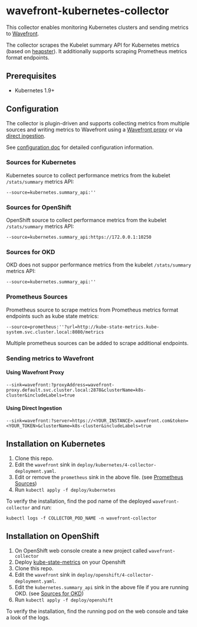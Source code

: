 # wavefront-kubernetes-collector

This collector enables monitoring Kubernetes clusters and sending metrics to [Wavefront](https://www.wavefront.com).

The collector scrapes the Kubelet summary API for Kubernetes metrics (based on [heapster](https://github.com/wavefronthq/wavefront-kubernetes-collector/tree/master/docs/heapster.md)). It additionally supports scraping Prometheus metrics format endpoints.

## Prerequisites
- Kubernetes 1.9+

## Configuration

The collector is plugin-driven and supports collecting metrics from multiple sources and writing metrics to Wavefront using a [Wavefront proxy](https://docs.wavefront.com/proxies.html) or via [direct ingestion](https://docs.wavefront.com/direct_ingestion.html).

See [configuration doc](https://github.com/wavefronthq/wavefront-kubernetes-collector/tree/master/docs/configuration.md) for detailed configuration information.

### Sources for Kubernetes

Kubernetes source to collect performance metrics from the kubelet `/stats/summary` metrics API:
```
--source=kubernetes.summary_api:''
```

### Sources for OpenShift

OpenShift source to collect performance metrics from the kubelet `/stats/summary` metrics API:
```
--source=kubernetes.summary_api:https://172.0.0.1:10250
```

### Sources for OKD
OKD does not suppor performance metrics from the kubelet `/stats/summary` metrics API:
```
--source=kubernetes.summary_api:''
```

### Prometheus Sources
Prometheus source to scrape metrics from Prometheus metrics format endpoints such as kube state metrics:
```
--source=prometheus:''?url=http://kube-state-metrics.kube-system.svc.cluster.local:8080/metrics
```
Multiple prometheus sources can be added to scrape additional endpoints.

### Sending metrics to Wavefront

#### Using Wavefront Proxy

```
--sink=wavefront:?proxyAddress=wavefront-proxy.default.svc.cluster.local:2878&clusterName=k8s-cluster&includeLabels=true
```

#### Using Direct Ingestion
```
--sink=wavefront:?server=https://<YOUR_INSTANCE>.wavefront.com&token=<YOUR_TOKEN>&clusterName=k8s-cluster&includeLabels=true
```

## Installation on Kubernetes

1. Clone this repo.
2. Edit the `wavefront` sink in `deploy/kubernetes/4-collector-deployment.yaml`.
3. Edit or remove the `prometheus` sink in the above file. (see [Prometheus Sources](#Prometheus-Sources))
4. Run `kubectl apply -f deploy/kubernetes`

To verify the installation, find the pod name of the deployed `wavefront-collector` and run:

```
kubectl logs -f COLLECTOR_POD_NAME -n wavefront-collector
```

## Installation on OpenShift

1. On OpenShift web console create a new project called `wavefront-collector`
1. Deploy [kube-state-metrics](https://github.com/kubernetes/kube-state-metrics) on your Openshift
1. Clone this repo.
1. Edit the `wavefront` sink in `deploy/openshift/4-collector-deployment.yaml`.
1. Edit the `kubernetes.summary_api` sink in the above file if you are running OKD. (see [Sources for OKD](#Sources-for-OKD))
1. Run `kubectl apply -f deploy/openshift`

To verify the installation, find the running pod on the web console and take a look of the logs.
